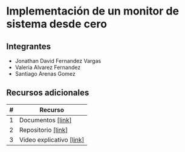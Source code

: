 # Implementación de un monitor de sistema desde cero

## Integrantes

* Jonathan David Fernandez Vargas
* Valeria Alvarez Fernandez
* Santiago Arenas Gomez

## Recursos adicionales

|#|Recurso|
|---|---|
|1|Documentos [[link]](documentos/)|
|2|Repositorio [[link]](https://github.com/Jonathand77/monitor-system-os)|
|3|Video explicativo [[link]](https://drive.google.com/file/d/17JJB5qaLIvSBVxiiNDQr3zAVfkt36Vbe/view)|
